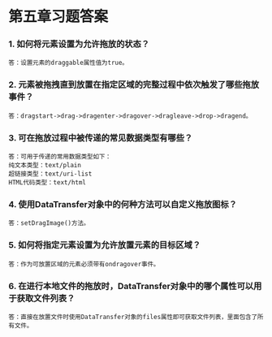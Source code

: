 # 第五章习题答案

### 1. 如何将元素设置为允许拖放的状态？

````
答：设置元素的draggable属性值为true。
````

### 2. 元素被拖拽直到放置在指定区域的完整过程中依次触发了哪些拖放事件？

````
答：dragstart->drag->dragenter->dragover->dragleave->drop->dragend。
````

### 3. 可在拖放过程中被传递的常见数据类型有哪些？

````
答：可用于传递的常用数据类型如下：
纯文本类型：text/plain
超链接类型：text/uri-list
HTML代码类型：text/html
````

### 4. 使用DataTransfer对象中的何种方法可以自定义拖放图标？

````
答：setDragImage()方法。
````

### 5. 如何将指定元素设置为允许放置元素的目标区域？

````
答：作为可放置区域的元素必须带有ondragover事件。
````

### 6. 在进行本地文件的拖放时，DataTransfer对象中的哪个属性可以用于获取文件列表？

````
答：直接在放置文件时使用DataTransfer对象的files属性即可获取文件列表，里面包含了所有文件。
````


